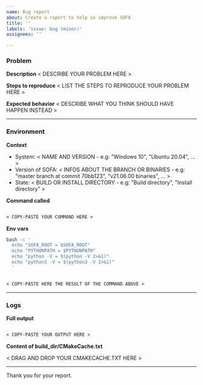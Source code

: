 ```yaml
---
name: Bug report
about: Create a report to help us improve SOFA
title: ''
labels: 'issue: bug (minor)'
assignees: ''

---
```


### Problem

**Description**
< DESCRIBE YOUR PROBLEM HERE >

**Steps to reproduce**
< LIST THE STEPS TO REPRODUCE YOUR PROBLEM HERE >

**Expected behavior**
< DESCRIBE WHAT YOU THINK SHOULD HAVE HAPPEN INSTEAD >

---------------------------------------------

### Environment

**Context**

- System: < NAME AND VERSION - e.g: "Windows 10", "Ubuntu 20.04", ... >
- Version of SOFA: < INFOS ABOUT THE BRANCH OR BINARIES - e.g: "master branch at commit 70bb123", "v21.06.00 binaries", ... >
- State: < BUILD OR INSTALL DIRECTORY - e.g: "Build directory", "Install directory" >

**Command called**

```txt

< COPY-PASTE YOUR COMMAND HERE >

```

**Env vars**

```bash
bash -c '
  echo "SOFA_ROOT = $SOFA_ROOT"
  echo "PYTHONPATH = $PYTHONPATH"
  echo "python -V = $(python -V 2>&1)"
  echo "python3 -V = $(python3 -V 2>&1)"
  '
```

```txt

< COPY-PASTE HERE THE RESULT OF THE COMMAND ABOVE >

```

---------------------------------------------

### Logs

**Full output**

```txt

< COPY-PASTE YOUR OUTPUT HERE >

```

**Content of build_dir/CMakeCache.txt**

< DRAG AND DROP YOUR CMAKECACHE.TXT HERE >

---------------------------------------------

Thank you for your report.
